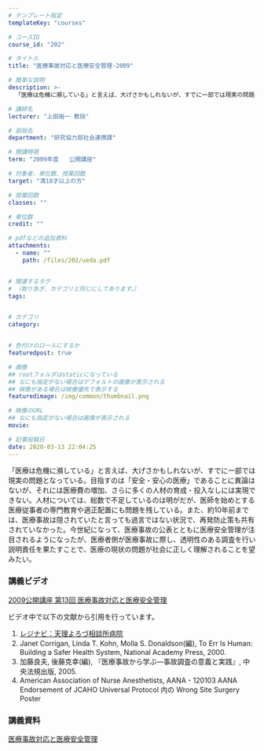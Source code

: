 ```yaml
---
# テンプレート指定
templateKey: "courses"

# コースID
course_id: "202"

# タイトル
title: "医療事故対応と医療安全管理-2009"

# 簡単な説明
description: >-
  「医療は危機に瀕している」と言えば、大げさかもしれないが、すでに一部では現実の問題となっている。目指すのは「安全・安心の医療」であることに異論はないが、それには医療費の増加、さらに多くの人材の育成・投...

# 講師名
lecturer: "上田裕一 教授"

# 部局名
department: "研究協力部社会連携課"

# 開講時限
term: "2009年度	公開講座"

# 対象者、単位数、授業回数
target: "満18才以上の方"

# 授業回数
classes: ""

# 単位数
credit: ""

# pdfなどの追加資料
attachments: 
  - name: "" 
    path: /files/202/ueda.pdf


# 関連するタグ
# （取り急ぎ、カテゴリと同じにしてあります。）
tags:


# カテゴリ
category:


# 色付けのロールにするか
featuredpost: true

# 画像
## rootフォルダはstaticになっている
## なにも指定がない場合はデフォルトの画像が表示される
## 映像がある場合は映像優先で表示する
featuredimage: /img/common/thumbnail.png

# 映像のURL
## なにも指定がない場合は画像が表示される
movie: 

# 記事投稿日
date: 2020-03-13 22:04:25
---
```



「医療は危機に瀕している」と言えば、大げさかもしれないが、すでに一部では現実の問題となっている。目指すのは「安全・安心の医療」であることに異論はないが、それには医療費の増加、さらに多くの人材の育成・投入なしには実現できない。人材については、総数で不足しているのは明がだが、医師を始めとする医療従事者の専門教育や適正配置にも問題を残している。また、約10年前までは、医療事故は隠されていたと言っても過言ではない状況で、再発防止策も共有されていなかった。今世紀になって、医療事故の公表とともに医療安全管理が注目されるようになったが、医療者側が医療事故に際し、透明性のある調査を行い説明責任を果たすことで、医療の現状の問題が社会に正しく理解されることを望みたい。














### 講義ビデオ

[2009公開講座 第13回 医療事故対応と医療安全管理](https://nuvideo.media.nagoya-u.ac.jp/embed/e1212972e576f4275da66acf0c09b3b2604ebdea)

ビデオ中で以下の文献から引用を行っています。

1.  [レジナビ：天理よろづ相談所病院](http://www.residentnavi.com/hospital.php?hospital_id=43)
2.  Janet Corrigan, Linda T. Kohn, Molla S. Donaldson(編), <span class="i">To Err Is Human: Building a Safer Health System</span>, National Academy Press, 2000.
3.  加藤良夫, 後藤克幸(編), 『医療事故から学ぶ—事故調査の意義と実践』, 中央法規出版, 2005.
4.  American Association of Nurse Anesthetists, AANA - 120103 AANA Endorsement of JCAHO Universal Protocol 内の Wrong Site Surgery Poster

### 講義資料

[医療事故対応と医療安全管理](/files/202/ueda.pdf) 








